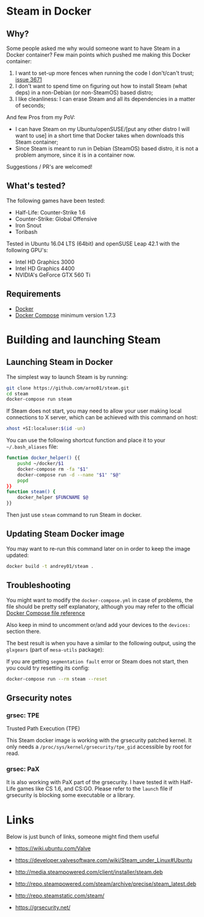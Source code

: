 # Steam in Docker

## Why?

Some people asked me why would someone want to have Steam in a Docker container?
Few main points which pushed me making this Docker container:

1. I want to set-up more fences when running the code I don't/can't trust; [issue 3671](https://github.com/valvesoftware/steam-for-linux/issues/3671)
2. I don't want to spend time on figuring out how to install Steam (what deps) in a non-Debian (or non-SteamOS) based distro;
3. I like cleanliness: I can erase Steam and all its dependencies in a matter of seconds;

And few Pros from my PoV:

- I can have Steam on my Ubuntu/openSUSE/[put any other distro I will want to use] in a short time that Docker takes when downloads this Steam container;
- Since Steam is meant to run in Debian (SteamOS) based distro, it is not a problem anymore, since it is in a container now.

Suggestions / PR's are welcomed!

## What's tested?

The following games have been tested:

- Half-Life: Counter-Strike 1.6
- Counter-Strike: Global Offensive
- Iron Snout
- Toribash

Tested in Ubuntu 16.04 LTS (64bit) and openSUSE Leap 42.1
with the following GPU's:

- Intel HD Graphics 3000
- Intel HD Graphics 4400
- NVIDIA's GeForce GTX 560 Ti

## Requirements

- [Docker](https://www.docker.com/)
- [Docker Compose](https://docs.docker.com/compose/) minimum version 1.7.3

# Building and launching Steam

## Launching Steam in Docker

The simplest way to launch Steam is by running:

```sh
git clone https://github.com/arno01/steam.git
cd steam
docker-compose run steam
```

If Steam does not start, you may need to allow your user making local
connections to X server, which can be achieved with this command on host:

```sh
xhost +SI:localuser:$(id -un)
```

You can use the following shortcut function and place it to your `~/.bash_aliases` file:

```sh
function docker_helper() {{
    pushd ~/docker/$1
    docker-compose rm -fa "$1"
    docker-compose run -d --name "$1" "$@"
    popd
}}
function steam() {
    docker_helper $FUNCNAME $@
}}
```

Then just use `steam` command to run Steam in docker.

## Updating Steam Docker image

You may want to re-run this command later on in order to keep the image updated:

```sh
docker build -t andrey01/steam .
```

## Troubleshooting

You might want to modify the `docker-compose.yml` in case of problems, the file should be pretty self explanatory, although you may refer to the official [Docker Compose file reference](https://docs.docker.com/compose/compose-file/)

Also keep in mind to uncomment or/and add your devices to the `devices:` section there.

The best result is when you have a similar to the following output, using the `glxgears` (part of `mesa-utils` package):

If you are getting `segmentation fault` error or Steam does not start, then you could try resetting its config:

```sh
docker-compose run --rm steam --reset
```

## Grsecurity notes

### grsec: TPE

Trusted Path Execution (TPE)

This Steam docker image is working with the grsecurity patched kernel.
It only needs a `/proc/sys/kernel/grsecurity/tpe_gid` accessible by root for read.


### grsec: PaX

It is also working with PaX part of the grsecurity.
I have tested it with Half-Life games like CS 1.6, and CS:GO.
Please refer to the `launch` file if grsecurity is blocking some executable or a library.


# Links

Below is just bunch of links, someone might find them useful

- https://wiki.ubuntu.com/Valve

- https://developer.valvesoftware.com/wiki/Steam_under_Linux#Ubuntu

- http://media.steampowered.com/client/installer/steam.deb

- http://repo.steampowered.com/steam/archive/precise/steam_latest.deb

- http://repo.steamstatic.com/steam/

- https://grsecurity.net/
